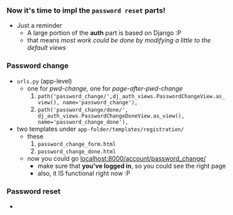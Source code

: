 
### Now it's time to impl the ```password reset``` parts! 
- Just a reminder
    - A large portion of the **auth** part is based on Django :P
    - that means *most work could be done by modifying a little to the default views*

### Password change  
- ```urls.py``` (app-level)
    - one for *pwd-change*, one for *page-after-pwd-change*
        1. ```path('password_change/',dj_auth_views.PasswordChangeView.as_view(), name='password_change'),```
        2. ```path('password_change/done/', dj_auth_views.PasswordChangeDoneView.as_view(), name='password_change_done'),```
- two templates under ```app-folder/templates/registration/```   
    - these
        1. ```password_change_form.html```
        2. ```password_change_done.html```
    - now you could go [localhost:8000/account/password_change/](localhost:8000/account/password_change/)     
        - make sure that **you've logged in**, so you could see the right page 
        - also, it IS functional right now :P
    
### Password reset 
- 